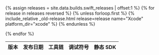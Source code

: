 <table id="osx-builds" class="downloads body-copy">
    <thead>
        <tr>
            <th class="download">版本</th>
            <th class="download">发布日期</th>
            <th class="download">工具链</th>
            <th class="download">调试符号</th>
            <th class="download">静态 SDK</th>
        </tr>
    </thead>
    <tbody>
        {% assign releases = site.data.builds.swift_releases | offset:1  %}
        {% for release in releases reversed %}
        {% unless forloop.first %}
    {% include_relative _old-release.html release=release name="Xcode" platform_dir="xcode" %}
{% endunless %}

{% endfor %}
</tbody>

</table>

